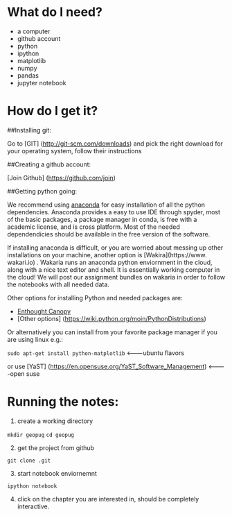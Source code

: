  
What do I need?
=======================================

* a computer 
* github account 
* python
* ipython
* matplotlib
* numpy 
* pandas
* jupyter notebook 

How do I get it?
=======================================

##Installing git:

Go to [GIT] (http://git-scm.com/downloads) and pick the right download for your operating system, follow their instructions

##Creating a github account: 

[Join Github] (https://github.com/join)

##Getting python going: 

We recommend using  [anaconda](https://store.continuum.io/cshop/anaconda/) for easy installation of all the python dependencies. 
Anaconda provides a easy to use IDE through spyder, most of the basic packages, a package manager in conda, is
free with a academic license, and is cross platform. Most of the needed dependendicies should be available in the free version of the software.

If installing anaconda is difficult, or you are worried about messing up other installations on your machine, another option is [Wakira](https://www.
wakari.io) . Wakaria runs an anaconda python enviornment in the cloud, along with a nice text editor and shell. It is essentially working computer
in the cloud! We will post our assignment bundles on wakaria in order to follow the notebooks with all needed data.

Other options for installing Python and needed packages are:

* [Enthought Canopy](https://www.enthought.com/products/canopy/)
* [Other options] (https://wiki.python.org/moin/PythonDistributions)

Or alternatively you can install from your favorite package manager if you are using linux e.g.:


  `sudo apt-get install python-matplotlib` <---ubuntu flavors
 
or use [YaST] (https://en.opensuse.org/YaST_Software_Management) <----open suse

Running the notes:
=====================================

1. create a working directory

  `mkdir geopug`
  `cd geopug` 
  
2. get the project from github

  `git clone .git`


3. start notebook enviornemnt

  `ipython notebook`

4. click on the chapter you are interested in, should be completely interactive. 




